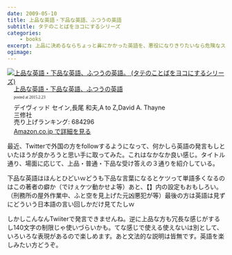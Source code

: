 ```yaml
---
date: 2009-05-10
title: 上品な英語・下品な英語、ふつうの英語
subtitle: タテのことばをヨコにするシリーズ
categories: 
    - books
excerpt: 上品に決めるならちょっと鼻にかかった英語を、悪役になりきりたいなら危険なスラング表現をご案内。街角、恋愛、家庭、日常の色々な場面で使われる、上品・下品・ふつうのセリフを再現します。
ogimage:
---
```


<div class="azlink-box"><div class="azlink-image" style="float:left"><a href="http://www.amazon.co.jp/exec/obidos/ASIN/4384026382/warikiru-22/" name="azlinklink" target="_blank"><img src="http://ecx.images-amazon.com/images/I/51P359SBHML._SL160_.jpg" alt="上品な英語・下品な英語、ふつうの英語。 (タテのことばをヨコにするシリーズ)" style="border:none" /></a></div><div class="azlink-info" style="float:left;margin-left:15px;line-height:120%"><div class="azlink-name" style="margin-bottom:10px;line-height:120%"><a href="http://www.amazon.co.jp/exec/obidos/ASIN/4384026382/warikiru-22/" name="azlinklink" target="_blank">上品な英語・下品な英語、ふつうの英語</a><div class="azlink-powered-date" style="font-size:7pt;margin-top:5px;font-family:verdana;line-height:120%">posted at 2015.2.23</div></div><div class="azlink-detail">デイヴィッド セイン,長尾 和夫,A to Z,David A. Thayne<br />三修社<br />売り上げランキング: 684296<br /></div><div class="azlink-link" style="margin-top:5px"><a href="http://www.amazon.co.jp/exec/obidos/ASIN/4384026382/warikiru-22/" target="_blank">Amazon.co.jp で詳細を見る</a></div></div><div class="azlink-footer" style="clear:left"></div></div>


最近、Twitterで外国の方をfollowするようになって、何かしら英語の発言もしといたほうが良かろうと思い手に取ってみた。これはなかなか良い感じ。タイトル通り、場面に応じて、上品・普通・下品な受け答えの３通りを紹介している。

下品な英語はほんとひどいｗどうも下品な言葉になるとケツって単語多くなるのはこの著者の癖か（でけぇケツ動かせよ等）あと、【】内の設定もおもしろい。（刑務所の屋外作業中、ふと空を見上げた元凶悪犯が等）最後の方は英語は見ずにどういう日本語の言い回しかだけ見てたしｗ 

しかしこんなんTwiiterで発言できませんね。逆に上品な方も冗長な感じがするし140文字の制限じゃ使いづらいかも。てな感じで使える使えないは別として、いろいろな表現があるので楽しめます。あと文法的な説明は皆無です。英語を楽しみたい方どうぞ。